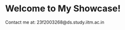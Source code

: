 <html>
   <head>
     <title>Your Showcase</title>
   </head>
   <body>
     <h1>Welcome to My Showcase!</h1>
     <p>Contact me at: <!--email_off-->23f2003268@ds.study.iitm.ac.in<!--/email_off--></p>
   </body>
   </html>
